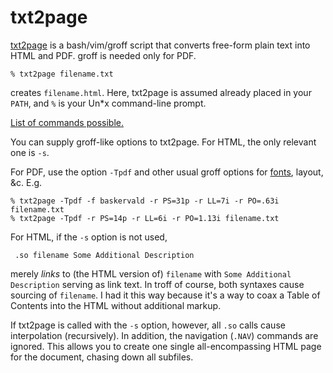 # txt2page

[txt2page](https://github.com/ds26gte/txt2page) is a bash/vim/groff script that converts
free-form plain text into HTML and PDF. groff is needed only for PDF.

```
% txt2page filename.txt
```

creates `filename.html`.  Here, txt2page is assumed already placed
in your `PATH`, and `%` is your Un*x command-line prompt.

[List of commands possible.](./cheatsheet.txt)

You can supply groff-like options to txt2page. For HTML, the only
relevant one is `-s`.

For PDF, use the option `-Tpdf` and other usual groff options for
[fonts](./fontsetup/otfgroff.md), layout, &c. E.g.

```
% txt2page -Tpdf -f baskervald -r PS=31p -r LL=7i -r PO=.63i filename.txt
% txt2page -Tpdf -r PS=14p -r LL=6i -r PO=1.13i filename.txt
```

For HTML, if the `-s` option is not used,

```
 .so filename Some Additional Description
```

merely *links* to (the HTML version of) `filename` with
`Some Additional Description` serving as link text.  In troff of
course, both syntaxes cause sourcing of `filename`.  I had it
this way because it's a way to coax a Table of Contents into the
HTML without additional markup.

If txt2page is called with the `-s` option, however, all `.so`
calls cause interpolation (recursively).  In addition, the
navigation (`.NAV`) commands are ignored.  This allows you to
create one single all-encompassing HTML page for the document,
chasing down all subfiles.

